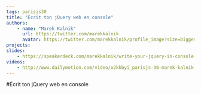 ```yaml
---
tags: parisjs30
title: "Écrit ton jQuery web en console"
authors:
    - name: "Marek Kalnik"
      url: https://twitter.com/marekkalnik
      avatar: https://twitter.com/marekkalnik/profile_image?size=bigger
projects:
slides:
    - https://speakerdeck.com/marekkalnik/write-your-jquery-in-console-1
videos:
    - http://www.dailymotion.com/video/x2kkbyi_parisjs-30-marek-kalnik-ecrit-ton-jquery-web-en-console_webcam
---
```

#Écrit ton jQuery web en console
